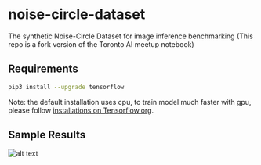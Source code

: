 # noise-circle-dataset
The synthetic Noise-Circle Dataset for image inference benchmarking
(This repo is a fork version of the Toronto AI meetup notebook)

## Requirements
```bash
pip3 install --upgrade tensorflow
```
Note: the default installation uses cpu, to train model much faster with gpu, please follow [installations on Tensorflow.org](https://www.tensorflow.org/install/).

## Sample Results
![alt text](http://bowenwen.github.io/Images/TorontoAI_TrainingCNNwTF_0.PNG)
